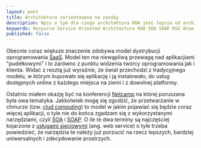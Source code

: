 ```yaml
---
layout: post
title: Architektura zorientowana na zasoby
description: Wpis o tym dla czego architektura ROA jest lepsza od architektury SOA
keywords: Resource Service Oriented Architecture ROA SOA SOAP RSS Atom
published: false
---
```

Obecnie coraz większe znaczenie zdobywa model dystrybucji oprogramowania [SaaS](http://pl.wikipedia.org/wiki/Software_as_a_service).
Model ten ma niewąpliwą przewagę nad aplikacjiami "pudełkowymi" i to zarówno z punktu
widzenia twórcy oprogramowania jak i klienta. Widać z resztą już wyraźnie, że świat
przechodzi z tradycyjnego modelu, w którym kupowało się aplikację i ją instalowało, do
usług dostępnych online z każdego miejsca na ziemi i z dowolnej platformy.

Ostatnio miałem okazję być na konferencji [Netcamp](http://www.netcamp.net.pl/) na
której poruszana była owa tematyka. Jakkolwiek mogę się zgodzić, że przetwarzanie
w chmurze (tzw. [clud computing](http://pl.wikipedia.org/wiki/Cloud_computing)) to
model w jakim pojawiać się będzie coraz więcej aplikacji, o tyle nie do końca
zgadzam się z wykorzystanymi narzędziami, czyli [SOA](http://en.wikipedia.org/wiki/Service-oriented_architecture) i 
[SOAP](http://pl.wikipedia.org/wiki/SOAP). O ile te dwa terminy są najczęściej
kojarzone z [usługami sieciowymi](http://pl.wikipedia.org/wiki/Usługa_sieciowa) (ang. web service)
o tyle trzeba powiedzieć, że narzędzia te należy już porzucić na rzecz lepszych,
bardziej uniwersalnych i zdecydowanie prostrzych.  